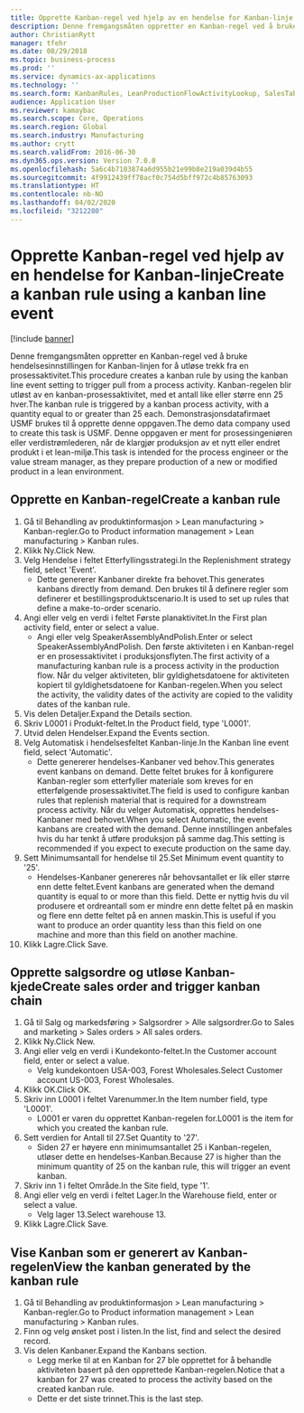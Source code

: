 ```yaml
---
title: Opprette Kanban-regel ved hjelp av en hendelse for Kanban-linje
description: Denne fremgangsmåten oppretter en Kanban-regel ved å bruke hendelsesinnstillingen for Kanban-linjen for å utløse trekk fra en prosessaktivitet.
author: ChristianRytt
manager: tfehr
ms.date: 08/29/2018
ms.topic: business-process
ms.prod: ''
ms.service: dynamics-ax-applications
ms.technology: ''
ms.search.form: KanbanRules, LeanProductionFlowActivityLookup, SalesTableListPage, SalesCreateOrder, SalesTable
audience: Application User
ms.reviewer: kamaybac
ms.search.scope: Core, Operations
ms.search.region: Global
ms.search.industry: Manufacturing
ms.author: crytt
ms.search.validFrom: 2016-06-30
ms.dyn365.ops.version: Version 7.0.0
ms.openlocfilehash: 5a6c4b7103874a6d955b21e99b8e219a039d4b55
ms.sourcegitcommit: 4f9912439ff78acf0c754d5bff972c4b85763093
ms.translationtype: HT
ms.contentlocale: nb-NO
ms.lasthandoff: 04/02/2020
ms.locfileid: "3212280"
---
```

# <a name="create-a-kanban-rule-using-a-kanban-line-event"></a><span data-ttu-id="a7548-103">Opprette Kanban-regel ved hjelp av en hendelse for Kanban-linje</span><span class="sxs-lookup"><span data-stu-id="a7548-103">Create a kanban rule using a kanban line event</span></span>

[!include [banner](../../includes/banner.md)]

<span data-ttu-id="a7548-104">Denne fremgangsmåten oppretter en Kanban-regel ved å bruke hendelsesinnstillingen for Kanban-linjen for å utløse trekk fra en prosessaktivitet.</span><span class="sxs-lookup"><span data-stu-id="a7548-104">This procedure creates a kanban rule by using the kanban line event setting to trigger pull from a process activity.</span></span> <span data-ttu-id="a7548-105">Kanban-regelen blir utløst av en kanban-prosessaktivitet, med et antall like eller større enn 25 hver.</span><span class="sxs-lookup"><span data-stu-id="a7548-105">The kanban rule is triggered by a kanban process activity, with a quantity equal to or greater than 25 each.</span></span> <span data-ttu-id="a7548-106">Demonstrasjonsdatafirmaet USMF brukes til å opprette denne oppgaven.</span><span class="sxs-lookup"><span data-stu-id="a7548-106">The demo data company used to create this task is USMF.</span></span> <span data-ttu-id="a7548-107">Denne oppgaven er ment for prosessingeniøren eller verdistrømlederen, når de klargjør produksjon av et nytt eller endret produkt i et lean-miljø.</span><span class="sxs-lookup"><span data-stu-id="a7548-107">This task is intended for the process engineer or the value stream manager, as they prepare production of a new or modified product in a lean environment.</span></span>


## <a name="create-a-kanban-rule"></a><span data-ttu-id="a7548-108">Opprette en Kanban-regel</span><span class="sxs-lookup"><span data-stu-id="a7548-108">Create a kanban rule</span></span>
1. <span data-ttu-id="a7548-109">Gå til Behandling av produktinformasjon > Lean manufacturing > Kanban-regler.</span><span class="sxs-lookup"><span data-stu-id="a7548-109">Go to Product information management > Lean manufacturing > Kanban rules.</span></span>
2. <span data-ttu-id="a7548-110">Klikk Ny.</span><span class="sxs-lookup"><span data-stu-id="a7548-110">Click New.</span></span>
3. <span data-ttu-id="a7548-111">Velg Hendelse i feltet Etterfyllingsstrategi.</span><span class="sxs-lookup"><span data-stu-id="a7548-111">In the Replenishment strategy field, select 'Event'.</span></span>
    * <span data-ttu-id="a7548-112">Dette genererer Kanbaner direkte fra behovet.</span><span class="sxs-lookup"><span data-stu-id="a7548-112">This generates kanbans directly from demand.</span></span> <span data-ttu-id="a7548-113">Den brukes til å definere regler som definerer et bestillingsproduktscenario.</span><span class="sxs-lookup"><span data-stu-id="a7548-113">It is used to set up rules that define a make-to-order scenario.</span></span>  
4. <span data-ttu-id="a7548-114">Angi eller velg en verdi i feltet Første planaktivitet.</span><span class="sxs-lookup"><span data-stu-id="a7548-114">In the First plan activity field, enter or select a value.</span></span>
    * <span data-ttu-id="a7548-115">Angi eller velg SpeakerAssemblyAndPolish.</span><span class="sxs-lookup"><span data-stu-id="a7548-115">Enter or select SpeakerAssemblyAndPolish.</span></span> <span data-ttu-id="a7548-116">Den første aktiviteten i en Kanban-regel er en prosessaktivitet i produksjonsflyten.</span><span class="sxs-lookup"><span data-stu-id="a7548-116">The first activity of a manufacturing kanban rule is a process activity in the production flow.</span></span> <span data-ttu-id="a7548-117">Når du velger aktiviteten, blir gyldighetsdatoene for aktiviteten kopiert til gyldighetsdatoene for Kanban-regelen.</span><span class="sxs-lookup"><span data-stu-id="a7548-117">When you select the activity, the validity dates of the activity are copied to the validity dates of the kanban rule.</span></span>  
5. <span data-ttu-id="a7548-118">Vis delen Detaljer.</span><span class="sxs-lookup"><span data-stu-id="a7548-118">Expand the Details section.</span></span>
6. <span data-ttu-id="a7548-119">Skriv L0001 i Produkt-feltet.</span><span class="sxs-lookup"><span data-stu-id="a7548-119">In the Product field, type 'L0001'.</span></span>
7. <span data-ttu-id="a7548-120">Utvid delen Hendelser.</span><span class="sxs-lookup"><span data-stu-id="a7548-120">Expand the Events section.</span></span>
8. <span data-ttu-id="a7548-121">Velg Automatisk i hendelsesfeltet Kanban-linje.</span><span class="sxs-lookup"><span data-stu-id="a7548-121">In the Kanban line event field, select 'Automatic'.</span></span>
    * <span data-ttu-id="a7548-122">Dette genererer hendelses-Kanbaner ved behov.</span><span class="sxs-lookup"><span data-stu-id="a7548-122">This generates event kanbans on demand.</span></span>  <span data-ttu-id="a7548-123">Dette feltet brukes for å konfigurere Kanban-regler som etterfyller materiale som kreves for en etterfølgende prosessaktivitet.</span><span class="sxs-lookup"><span data-stu-id="a7548-123">The field is used to configure kanban rules that replenish material that is required for a downstream process activity.</span></span> <span data-ttu-id="a7548-124">Når du velger Automatisk, opprettes hendelses-Kanbaner med behovet.</span><span class="sxs-lookup"><span data-stu-id="a7548-124">When you select Automatic, the event kanbans are created with the demand.</span></span> <span data-ttu-id="a7548-125">Denne innstillingen anbefales hvis du har tenkt å utføre produksjon på samme dag.</span><span class="sxs-lookup"><span data-stu-id="a7548-125">This setting is recommended if you expect to execute production on the same day.</span></span>  
9. <span data-ttu-id="a7548-126">Sett Minimumsantall for hendelse til 25.</span><span class="sxs-lookup"><span data-stu-id="a7548-126">Set Minimum event quantity to '25'.</span></span>
    * <span data-ttu-id="a7548-127">Hendelses-Kanbaner genereres når behovsantallet er lik eller større enn dette feltet.</span><span class="sxs-lookup"><span data-stu-id="a7548-127">Event kanbans are generated when the demand quantity is equal to or more than this field.</span></span> <span data-ttu-id="a7548-128">Dette er nyttig hvis du vil produsere et ordreantall som er mindre enn dette feltet på en maskin og flere enn dette feltet på en annen maskin.</span><span class="sxs-lookup"><span data-stu-id="a7548-128">This is useful if you want to produce an order quantity less than this field on one machine and more than this field on another machine.</span></span>  
10. <span data-ttu-id="a7548-129">Klikk Lagre.</span><span class="sxs-lookup"><span data-stu-id="a7548-129">Click Save.</span></span>

## <a name="create-sales-order-and-trigger-kanban-chain"></a><span data-ttu-id="a7548-130">Opprette salgsordre og utløse Kanban-kjede</span><span class="sxs-lookup"><span data-stu-id="a7548-130">Create sales order and trigger kanban chain</span></span>
1. <span data-ttu-id="a7548-131">Gå til Salg og markedsføring > Salgsordrer > Alle salgsordrer.</span><span class="sxs-lookup"><span data-stu-id="a7548-131">Go to Sales and marketing > Sales orders > All sales orders.</span></span>
2. <span data-ttu-id="a7548-132">Klikk Ny.</span><span class="sxs-lookup"><span data-stu-id="a7548-132">Click New.</span></span>
3. <span data-ttu-id="a7548-133">Angi eller velg en verdi i Kundekonto-feltet.</span><span class="sxs-lookup"><span data-stu-id="a7548-133">In the Customer account field, enter or select a value.</span></span>
    * <span data-ttu-id="a7548-134">Velg kundekontoen USA-003, Forest Wholesales.</span><span class="sxs-lookup"><span data-stu-id="a7548-134">Select Customer account US-003, Forest Wholesales.</span></span>  
4. <span data-ttu-id="a7548-135">Klikk OK.</span><span class="sxs-lookup"><span data-stu-id="a7548-135">Click OK.</span></span>
5. <span data-ttu-id="a7548-136">Skriv inn L0001 i feltet Varenummer.</span><span class="sxs-lookup"><span data-stu-id="a7548-136">In the Item number field, type 'L0001'.</span></span>
    * <span data-ttu-id="a7548-137">L0001 er varen du opprettet Kanban-regelen for.</span><span class="sxs-lookup"><span data-stu-id="a7548-137">L0001 is the item for which you created the kanban rule.</span></span>  
6. <span data-ttu-id="a7548-138">Sett verdien for Antall til 27.</span><span class="sxs-lookup"><span data-stu-id="a7548-138">Set Quantity to '27'.</span></span>
    * <span data-ttu-id="a7548-139">Siden 27 er høyere enn minimumsantallet 25 i Kanban-regelen, utløser dette en hendelses-Kanban.</span><span class="sxs-lookup"><span data-stu-id="a7548-139">Because 27 is higher than the minimum quantity of 25 on the kanban rule, this will trigger an event kanban.</span></span>  
7. <span data-ttu-id="a7548-140">Skriv inn 1 i feltet Område.</span><span class="sxs-lookup"><span data-stu-id="a7548-140">In the Site field, type '1'.</span></span>
8. <span data-ttu-id="a7548-141">Angi eller velg en verdi i feltet Lager.</span><span class="sxs-lookup"><span data-stu-id="a7548-141">In the Warehouse field, enter or select a value.</span></span>
    * <span data-ttu-id="a7548-142">Velg lager 13.</span><span class="sxs-lookup"><span data-stu-id="a7548-142">Select warehouse 13.</span></span>  
9. <span data-ttu-id="a7548-143">Klikk Lagre.</span><span class="sxs-lookup"><span data-stu-id="a7548-143">Click Save.</span></span>

## <a name="view-the-kanban-generated-by-the-kanban-rule"></a><span data-ttu-id="a7548-144">Vise Kanban som er generert av Kanban-regelen</span><span class="sxs-lookup"><span data-stu-id="a7548-144">View the kanban generated by the kanban rule</span></span>
1. <span data-ttu-id="a7548-145">Gå til Behandling av produktinformasjon > Lean manufacturing > Kanban-regler.</span><span class="sxs-lookup"><span data-stu-id="a7548-145">Go to Product information management > Lean manufacturing > Kanban rules.</span></span>
2. <span data-ttu-id="a7548-146">Finn og velg ønsket post i listen.</span><span class="sxs-lookup"><span data-stu-id="a7548-146">In the list, find and select the desired record.</span></span>
3. <span data-ttu-id="a7548-147">Vis delen Kanbaner.</span><span class="sxs-lookup"><span data-stu-id="a7548-147">Expand the Kanbans section.</span></span>
    * <span data-ttu-id="a7548-148">Legg merke til at en Kanban for 27 ble opprettet for å behandle aktiviteten basert på den opprettede Kanban-regelen.</span><span class="sxs-lookup"><span data-stu-id="a7548-148">Notice that a kanban for 27 was created to process the  activity based on the created kanban rule.</span></span>  
    * <span data-ttu-id="a7548-149">Dette er det siste trinnet.</span><span class="sxs-lookup"><span data-stu-id="a7548-149">This is the last step.</span></span>  

